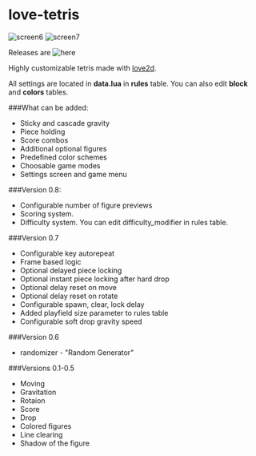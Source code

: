 love-tetris
===========

![screen6](https://cloud.githubusercontent.com/assets/1129910/5157502/0555b550-7319-11e4-9da3-bf994d38d428.png)
![screen7](https://cloud.githubusercontent.com/assets/1129910/5157501/0553171e-7319-11e4-846f-83ac1f52b8ee.png)

Releases are ![here](https://github.com/MrSmith33/love-tetris/releases)

Highly customizable tetris made with [love2d](https://love2d.org/).

All settings are located in __data.lua__ in __rules__ table. You can also edit __block__ and __colors__ tables.

###What can be added:
- Sticky and cascade gravity
- Piece holding
- Score combos
- Additional optional figures
- Predefined color schemes
- Choosable game modes
- Settings screen and game menu


###Version 0.8:
- Configurable number of figure previews
- Scoring system.
- Difficulty system. You can edit difficulty_modifier in rules table.

###Version 0.7
- Configurable key autorepeat
- Frame based logic
- Optional delayed piece locking
- Optional instant piece locking after hard drop
- Optional delay reset on move
- Optional delay reset on rotate
- Configurable spawn, clear, lock delay
- Added playfield size parameter to rules table
- Configurable soft drop gravity speed

###Version 0.6
- randomizer - "Random Generator"

###Versions 0.1-0.5
- Moving
- Gravitation
- Rotaion
- Score
- Drop
- Colored figures
- Line clearing
- Shadow of the figure
